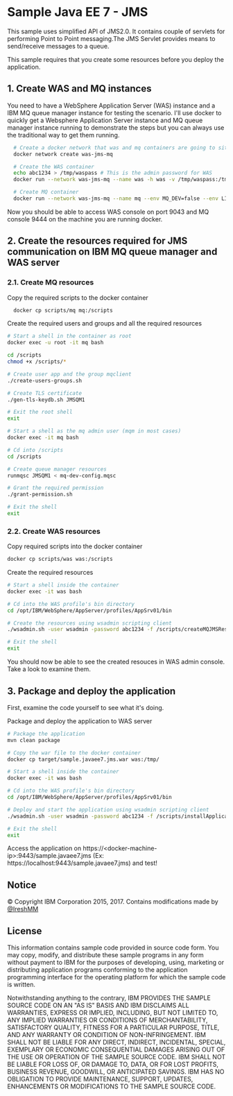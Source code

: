 # Sample Java EE 7 - JMS 

This sample uses simplified API of JMS2.0. It contains couple of servlets for performing Point to Point messaging.The JMS Servlet provides means to send/receive messages to a queue.

This sample requires that you create some resources before you deploy the application. 

## 1. Create WAS and MQ instances
  You need to have a WebSphere Application Server (WAS) instance and a IBM MQ queue manager instance for testing the scenario. I'll use docker to quickly get a Websphere Application Server instance and MQ queue manager instance running to demonstrate the steps but you can always use the traditional way to get them running.

  ```bash
    # Create a docker network that was and mq containers are going to sit in 
    docker network create was-jms-mq

    # Create the WAS container
    echo abc1234 > /tmp/waspass # This is the admin password for WAS
    docker run --network was-jms-mq --name was -h was -v /tmp/waspass:/tmp/PASSWORD -p 9043:9043 -p 9443:9443 -d ibmcom/websphere-traditional:latest

    # Create MQ container
    docker run --network was-jms-mq --name mq --env MQ_DEV=false --env LICENSE=accept --env MQ_QMGR_NAME=JMSQM1 -p 1414:1414 -p 9444:9443 --detach -h mq ibmcom/mq
```
  Now you should be able to access WAS console on port 9043 and MQ console 9444 on the machine you are running docker.

## 2. Create the resources required for JMS communication on IBM MQ queue manager and WAS server 
  ### 2.1. Create MQ resources

  Copy the required scripts to the docker container
  ```bash
    docker cp scripts/mq mq:/scripts
  ```

  Create the required users and groups and all the required resources
  ```bash
  # Start a shell in the container as root 
  docker exec -u root -it mq bash

  cd /scripts
  chmod +x /scripts/*
  
  # Create user app and the group mqclient
  ./create-users-groups.sh

  # Create TLS certificate
  ./gen-tls-keydb.sh JMSQM1

  # Exit the root shell
  exit

  # Start a shell as the mq admin user (mqm in most cases)
  docker exec -it mq bash

  # Cd into /scripts
  cd /scripts

  # Create queue manager resources
  runmqsc JMSQM1 < mq-dev-config.mqsc

  # Grant the required permission
  ./grant-permission.sh

  # Exit the shell
  exit
  ```
### 2.2. Create WAS resources
Copy required scripts into the docker container
```bash
docker cp scripts/was was:/scripts
```

Create the required resources
```bash
# Start a shell inside the container
docker exec -it was bash

# Cd into the WAS profile's bin directory
cd /opt/IBM/WebSphere/AppServer/profiles/AppSrv01/bin

# Create the resources using wsadmin scripting client
./wsadmin.sh -user wsadmin -password abc1234 -f /scripts/createMQJMSResources.py DefaultCell01 DefaultNode01 server1

# Exit the shell
exit

```

You should now be able to see the created resouces in WAS admin console. Take a look to examine them.

## 3. Package and deploy the application
First, examine the code yourself to see what it's doing.
   
Package and deploy the application to WAS server
```bash
# Package the application
mvn clean package

# Copy the war file to the docker container
docker cp target/sample.javaee7.jms.war was:/tmp/

# Start a shell inside the container
docker exec -it was bash

# Cd into the WAS profile's bin directory
cd /opt/IBM/WebSphere/AppServer/profiles/AppSrv01/bin

# Deploy and start the application using wsadmin scripting client
./wsadmin.sh -user wsadmin -password abc1234 -f /scripts/installApplication.py DefaultCell01 DefaultNode01 server1 /tmp/sample.javaee7.jms.war

# Exit the shell
exit
```

Access the application on https://\<docker-machine-ip\>:9443/sample.javaee7.jms (Ex: https://localhost:9443/sample.javaee7.jms) and test!

## Notice

© Copyright IBM Corporation 2015, 2017. Contains modifications made by [@IreshMM](https://github.com/IreshMM)

## License

This information contains sample code provided in source code form. You may copy, modify, and distribute these sample programs in any form without payment to IBM for the purposes of developing, using, marketing or distributing application programs conforming to the application programming interface for the operating platform for which the sample code is written. 

Notwithstanding anything to the contrary, IBM PROVIDES THE SAMPLE SOURCE CODE ON AN "AS IS" BASIS AND IBM DISCLAIMS ALL WARRANTIES, EXPRESS OR IMPLIED, INCLUDING, BUT NOT LIMITED TO, ANY IMPLIED WARRANTIES OR CONDITIONS OF MERCHANTABILITY, SATISFACTORY QUALITY, FITNESS FOR A PARTICULAR PURPOSE, TITLE, AND ANY WARRANTY OR CONDITION OF NON-INFRINGEMENT. IBM SHALL NOT BE LIABLE FOR ANY DIRECT, INDIRECT, INCIDENTAL, SPECIAL, EXEMPLARY OR ECONOMIC CONSEQUENTIAL DAMAGES ARISING OUT OF THE USE OR OPERATION OF THE SAMPLE SOURCE CODE. IBM SHALL NOT BE LIABLE FOR LOSS OF, OR DAMAGE TO, DATA, OR FOR LOST PROFITS, BUSINESS REVENUE, GOODWILL, OR ANTICIPATED SAVINGS. IBM HAS NO OBLIGATION TO PROVIDE MAINTENANCE, SUPPORT, UPDATES, ENHANCEMENTS OR MODIFICATIONS TO THE SAMPLE SOURCE CODE.
